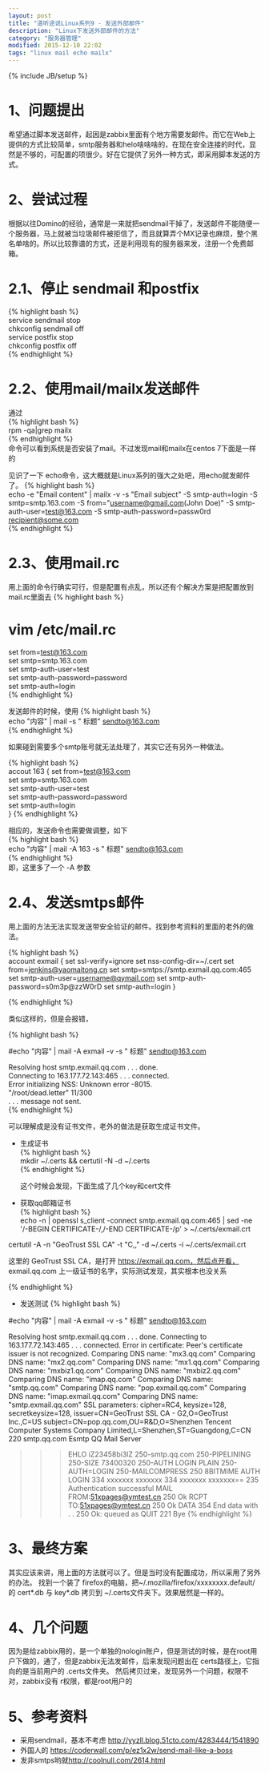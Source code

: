 ```yaml
---
layout: post
title: "道听途说Linux系列9 - 发送外部邮件"
description: "Linux下发送外部邮件的方法"
category: "服务器管理"
modified: 2015-12-10 22:02
tags: "linux mail echo mailx"
---
```

{% include JB/setup %}

# 1、问题提出

希望通过脚本发送邮件，起因是zabbix里面有个地方需要发邮件。而它在Web上提供的方式比较简单，smtp服务器和helo啥啥啥的，在现在安全连接的时代，显然是不够的，可配置的项很少。好在它提供了另外一种方式，即采用脚本发送的方式。

# 2、尝试过程

根据以往Domino的经验，通常是一来就把sendmail干掉了，发送邮件不能随便一个服务器，马上就被当垃圾邮件被拒信了，而且就算弄个MX记录也麻烦，整个黑名单啥的。所以比较靠谱的方式，还是利用现有的服务器来发，注册一个免费邮箱。

# 2.1、停止 sendmail 和postfix

{% highlight bash %}  
service sendmail stop  
chkconfig sendmail off  
service postfix stop  
chkconfig postfix off  
{% endhighlight %}

# 2.2、使用mail/mailx发送邮件

通过  
{% highlight bash %}  
rpm -qa|grep mailx  
{% endhighlight %}  
命令可以看到系统是否安装了mail。不过发现mail和mailx在centos 7下面是一样的

见识了一下 echo命令，这大概就是Linux系列的强大之处吧，用echo就发邮件了。
{% highlight bash %}  
echo -e "Email content" | mailx -v -s "Email subject" -S smtp-auth=login -S smtp=smtp.163.com -S from="username@gmail.com(John Doe)" -S smtp-auth-user=test@163.com -S smtp-auth-password=passw0rd recipient@some.com  
{% endhighlight %}  

# 2.3、使用mail.rc

用上面的命令行确实可行，但是配置有点乱，所以还有个解决方案是把配置放到 mail.rc里面去
{% highlight bash %}  
# vim /etc/mail.rc
set from=test@163.com   
set smtp=smtp.163.com    
set smtp-auth-user=test   
set smtp-auth-password=password  
set smtp-auth=login  
{% endhighlight %}  

发送邮件的时候，使用
{% highlight bash %}   
echo  "内容" | mail -s " 标题" sendto@163.com  
{% endhighlight %}  

如果碰到需要多个smtp账号就无法处理了，其实它还有另外一种做法。

{% highlight bash %}  
accout 163 {
	set from=test@163.com   
	set smtp=smtp.163.com    
	set smtp-auth-user=test   
	set smtp-auth-password=password  
	set smtp-auth=login  
}
{% endhighlight %}  

相应的，发送命令也需要做调整，如下  
{% highlight bash %}   
echo  "内容" | mail -A 163  -s " 标题" sendto@163.com  
{% endhighlight %}    
即，这里多了一个 -A 参数

# 2.4、发送smtps邮件

用上面的方法无法实现发送带安全验证的邮件。找到参考资料的里面的老外的做法。

{% highlight bash %}   
account exmail {
        set ssl-verify=ignore
        set nss-config-dir=~/.cert
        set from=jenkins@yaomaitong.cn
        set smtp=smtps://smtp.exmail.qq.com:465
        set smtp-auth-user=username@qymail.com
		set smtp-auth-password=s0m3p@zzW0rD
        set smtp-auth=login
}

{% endhighlight %}  

类似这样的，但是会报错，


{% highlight bash %}   

#echo  "内容" | mail -A exmail -v  -s " 标题" sendto@163.com  

Resolving host smtp.exmail.qq.com . . . done.  
Connecting to 163.177.72.143:465 . . . connected.  
Error initializing NSS: Unknown error -8015.  
"/root/dead.letter" 11/300  
. . . message not sent.   
{% endhighlight %}  

可以理解成是没有证书文件，老外的做法是获取生成证书文件。


* 生成证书  
{% highlight bash %}  
mkdir ~/.certs && certutil -N -d ~/.certs  
{% endhighlight %}  

	这个时候会发现，下面生成了几个key和cert文件

* 获取qq邮箱证书  
{% highlight bash %}  
echo -n | openssl s_client -connect smtp.exmail.qq.com:465 | sed -ne '/-BEGIN CERTIFICATE-/,/-END CERTIFICATE-/p' > ~/.certs/exmail.crt  

certutil -A -n "GeoTrust SSL CA" -t "C,," -d ~/.certs -i ~/.certs/exmail.crt

这里的 GeoTrust SSL CA，是打开 https://exmail.qq.com，然后点开看， exmail.qq.com 上一级证书的名字，实际测试发现，其实根本也没关系

{% endhighlight %}  

* 发送测试
{% highlight bash %}  

#echo  "内容" | mail -A exmail -v  -s " 标题" sendto@163.com  
 
Resolving host smtp.exmail.qq.com . . . done.
Connecting to 163.177.72.143:465 . . . connected.
Error in certificate: Peer's certificate issuer is not recognized.
Comparing DNS name: "mx3.qq.com"
Comparing DNS name: "mx2.qq.com"
Comparing DNS name: "mx1.qq.com"
Comparing DNS name: "mxbiz1.qq.com"
Comparing DNS name: "mxbiz2.qq.com"
Comparing DNS name: "imap.qq.com"
Comparing DNS name: "smtp.qq.com"
Comparing DNS name: "pop.exmail.qq.com"
Comparing DNS name: "imap.exmail.qq.com"
Comparing DNS name: "smtp.exmail.qq.com"
SSL parameters: cipher=RC4, keysize=128, secretkeysize=128,
issuer=CN=GeoTrust SSL CA - G2,O=GeoTrust Inc.,C=US
subject=CN=pop.qq.com,OU=R&D,O=Shenzhen Tencent Computer Systems Company Limited,L=Shenzhen,ST=Guangdong,C=CN
220 smtp.qq.com Esmtp QQ Mail Server
>>> EHLO iZ23458bi3lZ
250-smtp.qq.com
250-PIPELINING
250-SIZE 73400320
250-AUTH LOGIN PLAIN
250-AUTH=LOGIN
250-MAILCOMPRESS
250 8BITMIME
>>> AUTH LOGIN
334 xxxxxxx
>>> xxxxxxx
334 xxxxxxx
>>> xxxxxxx==
235 Authentication successful
>>> MAIL FROM:<51xpages@ymtest.cn>
250 Ok
>>> RCPT TO:<51xpages@ymtest.cn>
250 Ok
>>> DATA
354 End data with <CR><LF>.<CR><LF>
>>> .
250 Ok: queued as 
>>> QUIT
221 Bye
{% endhighlight %}   

# 3、最终方案

其实应该来讲，用上面的方法就可以了。但是当时没有配置成功，所以采用了另外的办法。
找到一个装了 firefox的电脑，把~/.mozilla/firefox/xxxxxxxx.default/ 的 cert*.db 与 key*.db 拷贝到 ~/.certs文件夹下。效果居然是一样的。

# 4、几个问题

因为是给zabbix用的，是一个单独的nologin账户，但是测试的时候，是在root用户下做的，通了，但是zabbix无法发邮件，后来发现问题出在 certs路径上，它指向的是当前用户的 .certs文件夹。
然后拷贝过来，发现另外一个问题，权限不对，zabbix没有 r权限，都是root用户的

# 5、参考资料

* 采用sendmail，基本不考虑 <http://yyzll.blog.51cto.com/4283444/1541890>
* 外国人的 <https://coderwall.com/p/ez1x2w/send-mail-like-a-boss>
* 发非smtps哟就<http://coolnull.com/2614.html>